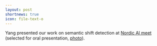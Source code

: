```yaml
---
layout: post
shortnews: true
icon: file-text-o
---
```

Yang presented our work on semantic shift detection at [Nordic AI meet][nordicai] (selected for oral presentation, [photo][img]).

[nordicai]: https://nordicaimeet.com/program
[img]: https://pbs.twimg.com/media/FDHYTpqXIAA98MA?format=jpg

